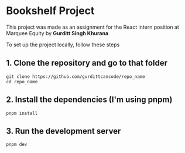 # Bookshelf Project

<p>This project was made as an assignment for the React intern position at Marquee Equity by <strong>Gurditt Singh Khurana</strong></p>

To set up the project locally, follow these steps

## 1. Clone the repository and go to that folder
```
git clone https://github.com/gurdittcancode/repo_name
cd repo_name
```

## 2. Install the dependencies (I'm using pnpm)
```
pnpm install
```

## 3. Run the development server
```
pnpm dev
```